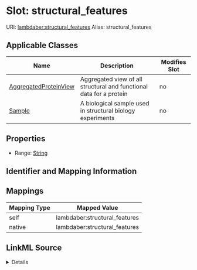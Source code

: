 

# Slot: structural_features 



URI: [lambdaber:structural_features](https://w3id.org/lambda-ber-schema/structural_features)
Alias: structural_features

<!-- no inheritance hierarchy -->





## Applicable Classes

| Name | Description | Modifies Slot |
| --- | --- | --- |
| [AggregatedProteinView](AggregatedProteinView.md) | Aggregated view of all structural and functional data for a protein |  no  |
| [Sample](Sample.md) | A biological sample used in structural biology experiments |  no  |






## Properties

* Range: [String](String.md)




## Identifier and Mapping Information







## Mappings

| Mapping Type | Mapped Value |
| ---  | ---  |
| self | lambdaber:structural_features |
| native | lambdaber:structural_features |




## LinkML Source

<details>
```yaml
name: structural_features
alias: structural_features
domain_of:
- Sample
- AggregatedProteinView
range: string

```
</details>